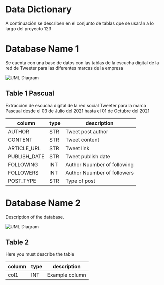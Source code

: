 # Data Dictionary

A continuación se describen en el conjunto de tablas que se usarán a lo largo del proyecto 123

# Database Name 1

Se cuenta con una base de datos con las tablas de la escucha digital de la red de Tweeter para las diferentes marcas de la empresa

![UML Diagram](/file/uml/database1)

## Table 1 Pascual

Extracción de escucha digital de la red social Tweeter para la marca Pascual desde el 03 de Julio del 2021 hasta el 01 de Octubre del 2021

| column | type | description |
| --- | --- | --- |
| AUTHOR | STR | Tweet post author |
| CONTENT | STR | Tweet content |
| ARTICLE_URL | STR | Tweet link |
| PUBLISH_DATE | STR | Tweet publish date |
| FOLLOWING | INT | Author Nuumber of following |
| FOLLOWERS | INT | Author Nuumber of followers |
| POST_TYPE | STR | Type of post |

# Database Name 2

Description of the database.

![UML Diagram](/file/uml/database1)

## Table 2

Here you must describe the table

| column | type | description |
| --- | --- | --- |
| col1 | INT | Example column |
